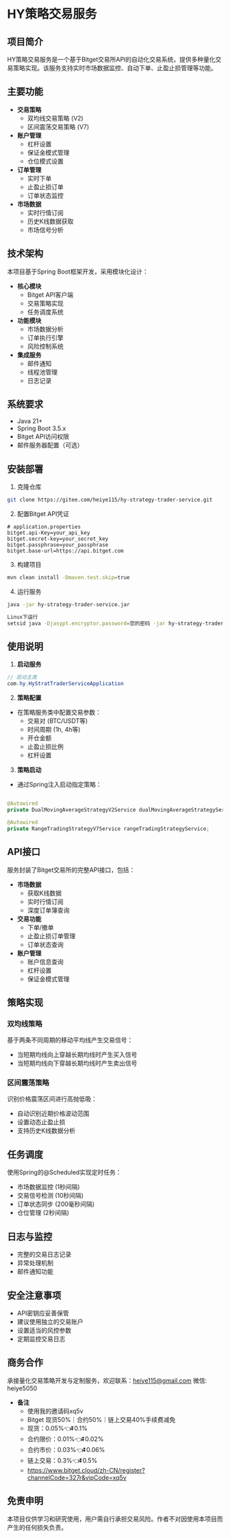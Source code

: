 # HY策略交易服务

## 项目简介

HY策略交易服务是一个基于Bitget交易所API的自动化交易系统，提供多种量化交易策略实现。该服务支持实时市场数据监控、自动下单、止盈止损管理等功能。

## 主要功能

- **交易策略**
    - 双均线交易策略 (V2)
    - 区间震荡交易策略 (V7)
- **账户管理**
    - 杠杆设置
    - 保证金模式管理
    - 仓位模式设置
- **订单管理**
    - 实时下单
    - 止盈止损订单
    - 订单状态监控
- **市场数据**
    - 实时行情订阅
    - 历史K线数据获取
    - 市场信号分析

## 技术架构

本项目基于Spring Boot框架开发，采用模块化设计：

- **核心模块**
    - Bitget API客户端
    - 交易策略实现
    - 任务调度系统
- **功能模块**
    - 市场数据分析
    - 订单执行引擎
    - 风险控制系统
- **集成服务**
    - 邮件通知
    - 线程池管理
    - 日志记录

## 系统要求

- Java 21+
- Spring Boot 3.5.x
- Bitget API访问权限
- 邮件服务器配置（可选）

## 安装部署

1. 克隆仓库

```bash
git clone https://gitee.com/heiye115/hy-strategy-trader-service.git
```

2. 配置Bitget API凭证

```properties
# application.properties
bitget.api-Key=your_api_key
bitget.secret-key=your_secret_key
bitget.passphrase=your_passphrase
bitget.base-url=https://api.bitget.com
```

3. 构建项目

```bash
mvn clean install -Dmaven.test.skip=true
```

4. 运行服务

```bash
java -jar hy-strategy-trader-service.jar

Linux下运行
setsid java -Djasypt.encryptor.password=您的密码 -jar hy-strategy-trader-service.jar > app.log 2>&1 &
```

## 使用说明

1. **启动服务**

```java
// 启动主类
com.hy.HyStratTraderServiceApplication
```

2. **策略配置**

- 在策略服务类中配置交易参数：
    - 交易对 (BTC/USDT等)
    - 时间周期 (1h, 4h等)
    - 开仓金额
    - 止盈止损比例
    - 杠杆设置

3. **策略启动**

- 通过Spring注入启动指定策略：

```java

@Autowired
private DualMovingAverageStrategyV2Service dualMovingAverageStrategyService;

@Autowired
private RangeTradingStrategyV7Service rangeTradingStrategyService;
```

## API接口

服务封装了Bitget交易所的完整API接口，包括：

- **市场数据**
    - 获取K线数据
    - 实时行情订阅
    - 深度订单簿查询
- **交易功能**
    - 下单/撤单
    - 止盈止损订单管理
    - 订单状态查询
- **账户管理**
    - 账户信息查询
    - 杠杆设置
    - 保证金模式管理

## 策略实现

### 双均线策略

基于两条不同周期的移动平均线产生交易信号：

- 当短期均线向上穿越长期均线时产生买入信号
- 当短期均线向下穿越长期均线时产生卖出信号

### 区间震荡策略

识别价格震荡区间进行高抛低吸：

- 自动识别近期价格波动范围
- 设置动态止盈止损
- 支持历史K线数据分析

## 任务调度

使用Spring的@Scheduled实现定时任务：

- 市场数据监控 (1秒间隔)
- 交易信号检测 (10秒间隔)
- 订单状态同步 (200毫秒间隔)
- 仓位管理 (2秒间隔)

## 日志与监控

- 完整的交易日志记录
- 异常处理机制
- 邮件通知功能

## 安全注意事项

- API密钥应妥善保管
- 建议使用独立的交易账户
- 设置适当的风控参数
- 定期监控交易日志

## 商务合作

承接量化交易策略开发与定制服务，欢迎联系：heiye115@gmail.com 微信: heiye5050

- **备注**
    - 使用我的邀请码xq5v
    - Bitget 现货50%｜合约50%｜链上交易40%手续费减免
    - 现货：0.05%👈⏬0.1%
    - 合约限价：0.01%👈⏬0.02%
    - 合约市价：0.03%👈⏬0.06%
    - 链上交易：0.3%👈⏬0.5%
    - https://www.bitget.cloud/zh-CN/register?channelCode=327r&vipCode=xq5v

## 免责申明

本项目仅供学习和研究使用，用户需自行承担交易风险。作者不对因使用本项目而产生的任何损失负责。
